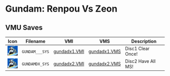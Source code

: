 # Gundam: Renpou Vs Zeon

## VMU Saves

| Icon | Filename | VMI | VMS | Description |
|------|----------|-----|-----|-------------|
| ![Gundam: Renpou Vs Zeon](../icons/GUNDAM___SYS.GIF) | `GUNDAM___SYS` | [gundadx1.VMI](gundadx1.VMI) | [gundadx1.VMS](gundadx1.VMS) | Disc1 Clear Once! |
| ![Gundam: Renpou Vs Zeon](../icons/GUNDAMDX_SYS.GIF) | `GUNDAMDX_SYS` | [gundadx2.VMI](gundadx2.VMI) | [gundadx2.VMS](gundadx2.VMS) | Disc2 Have All MS! |
